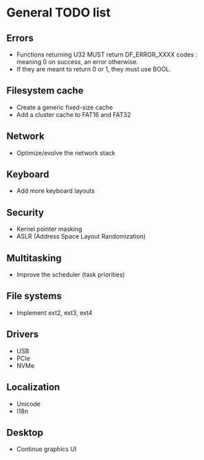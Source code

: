 # General TODO list

## Errors

- Functions returning U32 MUST return DF_ERROR_XXXX codes : meaning 0 on success, an error otherwise.
- If they are meant to return 0 or 1, they must use BOOL.

## Filesystem cache

- Create a generic fixed-size cache
- Add a cluster cache to FAT16 and FAT32

## Network
- Optimize/evolve the network stack

## Keyboard

- Add more keyboard layouts

## Security 

- Kernel pointer masking
- ASLR (Address Space Layout Randomization)

## Multitasking

- Improve the scheduler (task priorities)

## File systems

- Implement ext2, ext3, ext4

## Drivers

- USB
- PCIe
- NVMe

## Localization

- Unicode
- I18n

## Desktop

- Continue graphics UI
